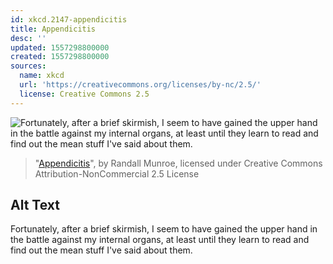 ```yaml
---
id: xkcd.2147-appendicitis
title: Appendicitis
desc: ''
updated: 1557298800000
created: 1557298800000
sources:
  name: xkcd
  url: 'https://creativecommons.org/licenses/by-nc/2.5/'
  license: Creative Commons 2.5
---
```

![Fortunately, after a brief skirmish, I seem to have gained the upper hand in the battle against my internal organs, at least until they learn to read and find out the mean stuff I've said about them.](https://imgs.xkcd.com/comics/appendicitis.png)
> "[Appendicitis](https://xkcd.com/2147/)", by Randall Munroe, licensed under Creative Commons Attribution-NonCommercial 2.5 License

## Alt Text
Fortunately, after a brief skirmish, I seem to have gained the upper hand in the battle against my internal organs, at least until they learn to read and find out the mean stuff I've said about them.
